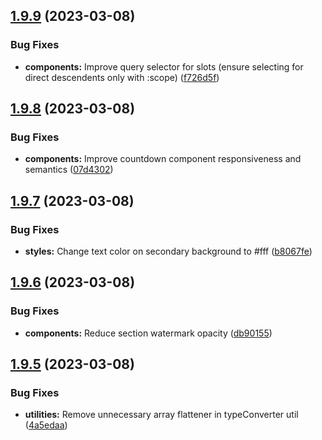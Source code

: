 ## [1.9.9](https://github.com/jacecotton/tcds/compare/v1.9.8...v1.9.9) (2023-03-08)


### Bug Fixes

* **components:** Improve query selector for slots (ensure selecting for direct descendents only with :scope) ([f726d5f](https://github.com/jacecotton/tcds/commit/f726d5f53d3bb014da44cc7d4a2d9c9b679c7eb9))



## [1.9.8](https://github.com/jacecotton/tcds/compare/v1.9.7...v1.9.8) (2023-03-08)


### Bug Fixes

* **components:** Improve countdown component responsiveness and semantics ([07d4302](https://github.com/jacecotton/tcds/commit/07d4302cb3a75737e77255417556bd911b2e8300))



## [1.9.7](https://github.com/jacecotton/tcds/compare/v1.9.6...v1.9.7) (2023-03-08)


### Bug Fixes

* **styles:** Change text color on secondary background to #fff ([b8067fe](https://github.com/jacecotton/tcds/commit/b8067feb0d6113ac9984378fa4c2b0569df752af))



## [1.9.6](https://github.com/jacecotton/tcds/compare/v1.9.5...v1.9.6) (2023-03-08)


### Bug Fixes

* **components:** Reduce section watermark opacity ([db90155](https://github.com/jacecotton/tcds/commit/db9015548a37842ae6c4bca4b70c6d487e08d6b6))



## [1.9.5](https://github.com/jacecotton/tcds/compare/v1.9.4...v1.9.5) (2023-03-08)


### Bug Fixes

* **utilities:** Remove unnecessary array flattener in typeConverter util ([4a5edaa](https://github.com/jacecotton/tcds/commit/4a5edaa203147f8dfadff3d6dd63180d873d1708))



